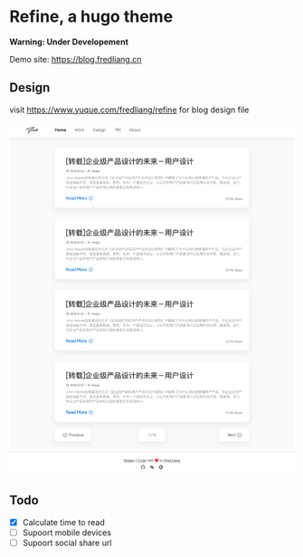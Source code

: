 # Refine, a hugo theme

**Warning: Under Developement**

Demo site: <https://blog.fredliang.cn>

## Design

visit <https://www.yuque.com/fredliang/refine> for blog design file

![ ](static/images/homepage.png)

## Todo

- [x] Calculate time to read
- [ ] Supoort mobile devices
- [ ] Supoort social share url
